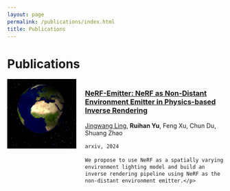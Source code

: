 ```yaml
---
layout: page
permalink: /publications/index.html
title: Publications
---
```


# Publications
<div style="display:flex; flex-direction:row; margin-bottom:20px;">
  <div style="flex:1; margin-right:20px;">
    <img src="/teaser/NeRF_emitter.gif" alt="NeRF_emitter">
  </div>
  <div style="flex:2;">
    <h3>
        <a href="https://nerfemitterpbir.github.io/">NeRF-Emitter: NeRF as Non-Distant Environment Emitter in Physics-based Inverse Rendering</a>
    </h3>
    <p>
    <a href="https://gerwang.github.io/">Jingwang Ling</a>, <b>Ruihan Yu</b>, Feng Xu, Chun Du, Shuang Zhao

    arxiv, 2024

    We propose to use NeRF as a spatially varying environment lighting model and build an inverse rendering pipeline using NeRF as the non-distant environment emitter.</p>
  </div>
</div>